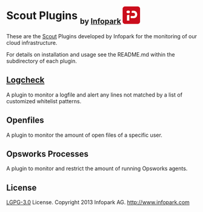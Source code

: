 # Scout Plugins <sub><sub>by [Infopark](http://www.infopark.com) ![Infopark](infopark.png)</sub></sub>

These are the [Scout](https://scoutapp.com) Plugins developed by Infopark for the monitoring of our cloud infrastructure.

For details on installation and usage see the README.md within the subdirectory of each plugin.


## [Logcheck](logcheck)

A plugin to monitor a logfile and alert any lines not matched by a list of customized whitelist patterns.


## Openfiles

A plugin to monitor the amount of open files of a specific user.


## Opsworks Processes

A plugin to monitor and restrict the amount of running Opsworks agents.


## License

[LGPG-3.0](http://www.gnu.org/licenses/lgpl-3.0.html) License.
Copyright 2013 Infopark AG.
http://www.infopark.com

